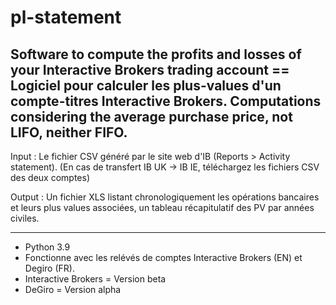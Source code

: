 # pl-statement

Software to compute the profits and losses of your Interactive Brokers trading account == Logiciel pour calculer les plus-values d'un compte-titres Interactive Brokers.
Computations considering the average purchase price, not LIFO, neither FIFO.
-----
Input : Le fichier CSV généré par le site web d'IB (Reports > Activity statement). (En cas de transfert IB UK -> IB IE, téléchargez les fichiers CSV des deux comptes)

Output : Un fichier XLS listant chronologiquement les opérations bancaires et leurs plus values associées, un tableau récapitulatif des PV par années civiles.

-----

- Python 3.9
- Fonctionne avec les relévés de comptes Interactive Brokers (EN) et Degiro (FR).
- Interactive Brokers = Version beta
- DeGiro = Version alpha


